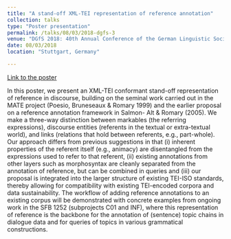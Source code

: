 ```yaml
---
title: "A stand-off XML-TEI representation of reference annotation"
collection: talks
type: "Poster presentation"
permalink: /talks/08/03/2018-dgfs-3
venue: "DGfS 2018: 40th Annual Conference of the German Linguistic Society"
date: 08/03/2018
location: "Stuttgart, Germany"

---
```


[Link to the poster](https://hal.inria.fr/hal-01876327/document)

In this poster, we present an XML-TEI conformant stand-off representation of reference in discourse, building on the seminal work carried out in the MATE project (Poesio, Bruneseaux & Romary 1999) and the earlier proposal on a reference annotation framework in Salmon- Alt & Romary (2005). We make a three-way distinction between markables (the referring expressions), discourse entities (referents in the textual or extra-textual world), and links (relations that hold between referents, e.g., part-whole). Our approach differs from previous suggestions in that (i) inherent properties of the referent itself (e.g., animacy) are disentangled from the expressions used to refer to that referent, (ii) existing annotations from other layers such as morphosyntax are cleanly separated from the annotation of reference, but can be combined in queries and (iii) our proposal is integrated into the larger structure of existing TEI-ISO standards, thereby allowing for compatibility with existing TEI-encoded corpora and data sustainability. The workflow of adding reference annotations to an existing corpus will be demonstrated with concrete examples from ongoing work in the SFB 1252 (subprojects C01 and INF), where this representation of reference is the backbone for the annotation of (sentence) topic chains in dialogue data and for queries of topics in various grammatical constructions.

